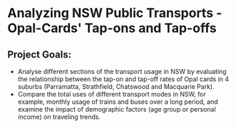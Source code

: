 # Analyzing NSW Public Transports - Opal-Cards' Tap-ons and Tap-offs 

## Project Goals: 
- Analyse different sections of the transport usage in NSW by evaluating the relationship between the tap-on and tap-off rates of Opal cards in 4 suburbs (Parramatta, Strathfield, Chatswood and Macquarie Park). 
- Compare the total uses of different transport modes in NSW, for example, monthly usage of trains and buses over a long period, and examine the impact of demographic factors (age group or personal income) on traveling trends.
